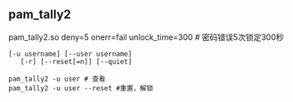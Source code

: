 ## pam_tally2

pam_tally2.so deny=5 onerr=fail unlock_time=300 # 密码错误5次锁定300秒

```
[-u username] [--user username]
   [-r] [--reset[=n]] [--quiet]
```

```
pam_tally2 -u user # 查看
pam_tally2 -u user --reset #重置，解锁
```

